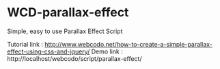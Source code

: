 # WCD-parallax-effect
Simple, easy to use Parallax Effect Script


Tutorial link : http://www.webcodo.net/how-to-create-a-simple-parallax-effect-using-css-and-jquery/
Demo link : http://localhost/webcodo/script/parallax-effect/
